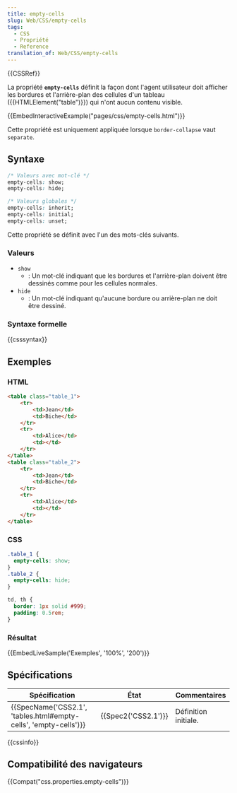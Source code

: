```yaml
---
title: empty-cells
slug: Web/CSS/empty-cells
tags:
  - CSS
  - Propriété
  - Reference
translation_of: Web/CSS/empty-cells
---
```

{{CSSRef}}

La propriété **`empty-cells`** définit la façon dont l'agent utilisateur doit afficher les bordures et l'arrière-plan des cellules d'un tableau ({{HTMLElement("table")}}) qui n'ont aucun contenu visible.

{{EmbedInteractiveExample("pages/css/empty-cells.html")}}

Cette propriété est uniquement appliquée lorsque `border-collapse` vaut `separate`.

## Syntaxe

```css
/* Valeurs avec mot-clé */
empty-cells: show;
empty-cells: hide;

/* Valeurs globales */
empty-cells: inherit;
empty-cells: initial;
empty-cells: unset;
```

Cette propriété se définit avec l'un des mots-clés suivants.

### Valeurs

- `show`
  - : Un mot-clé indiquant que les bordures et l'arrière-plan doivent être dessinés comme pour les cellules normales.
- `hide`
  - : Un mot-clé indiquant qu'aucune bordure ou arrière-plan ne doit être dessiné.

### Syntaxe formelle

{{csssyntax}}

## Exemples

### HTML

```html
<table class="table_1">
    <tr>
        <td>Jean</td>
        <td>Biche</td>
    </tr>
    <tr>
        <td>Alice</td>
        <td></td>
    </tr>
</table>
<table class="table_2">
    <tr>
        <td>Jean</td>
        <td>Biche</td>
    </tr>
    <tr>
        <td>Alice</td>
        <td></td>
    </tr>
</table>
```

### CSS

```css
.table_1 {
  empty-cells: show;
}
.table_2 {
  empty-cells: hide;
}

td, th {
  border: 1px solid #999;
  padding: 0.5rem;
}
```

### Résultat

{{EmbedLiveSample('Exemples', '100%', '200')}}

## Spécifications

| Spécification                                                                        | État                     | Commentaires         |
| ------------------------------------------------------------------------------------ | ------------------------ | -------------------- |
| {{SpecName('CSS2.1', 'tables.html#empty-cells', 'empty-cells')}} | {{Spec2('CSS2.1')}} | Définition initiale. |

{{cssinfo}}

## Compatibilité des navigateurs

{{Compat("css.properties.empty-cells")}}
